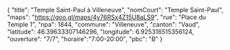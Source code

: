 {
    "title": "Temple Saint-Paul à Villeneuve",
    "nomCourt": "Temple Saint-Paul",
    "maps": "https://goo.gl/maps/4y76RSx4Z15U8aLS9",
    "rue": "Place du Temple 1",
    "npa": 1844,
    "commune": "Villeneuve",
    "canton": "Vaud",
    "latitude": 46.39633307146296, 
    "longitude": 6.925316515356124,
    "ouverture": "7/7",
    "horaire":"7:00-20:00",
    "pbc": "B"
}